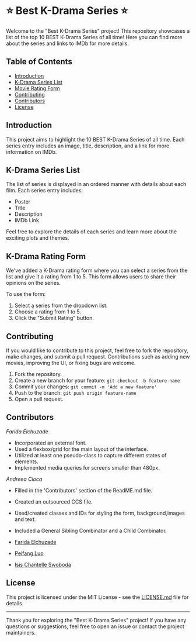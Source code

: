 # ⭐ Best K-Drama Series ⭐

Welcome to the "Best K-Drama Series" project! This repository showcases a list of the top 10 BEST K-Drama Series of all time! Here you can find more about the series and links to IMDb for more details.

## Table of Contents

- [Introduction](#introduction)
- [K-Drama Series List](#K-Drama-Series-List)
- [Movie Rating Form](#movie-rating-form)
- [Contributing](#contributing)
- [Contributors](#contributors)
- [License](#license)

## Introduction

This project aims to highlight the 10 BEST K-Drama Series of all time. Each series entry includes an image, title, description, and a link for more information on IMDb.

## K-Drama Series List

The list of series is displayed in an ordered manner with details about each film. Each series entry includes:
- Poster
- Title
- Description
- IMDb Link

Feel free to explore the details of each series and learn more about the exciting plots and themes.

## K-Drama Rating Form

We've added a K-Drama rating form where you can select a series from the list and give it a rating from 1 to 5. This form allows users to share their opinions on the series.

To use the form:
1. Select a series from the dropdown list.
2. Choose a rating from 1 to 5.
3. Click the "Submit Rating" button.

## Contributing

If you would like to contribute to this project, feel free to fork the repository, make changes, and submit a pull request. Contributions such as adding new movies, improving the UI, or fixing bugs are welcome.

1. Fork the repository.
2. Create a new branch for your feature: `git checkout -b feature-name`
3. Commit your changes: `git commit -m 'Add a new feature'`
4. Push to the branch: `git push origin feature-name`
5. Open a pull request.

## Contributors

_Farida Elchuzade_

- Incorporated an external font.
- Used a flexbox/grid for the main layout of the interface.
- Utilized at least one pseudo-class to capture different states of elements.
- Implemented media queries for screens smaller than 480px.

_Andreea Cioca_

- Filled in the 'Contributors' section of the ReadME.md file.
- Created an outsourced CCS file.
- Used/created classes and IDs for styling the form, background,images and text.
- Included a General Sibling Combinator and a Child Combinator.



- [Farida Elchuzade](https://www.linkedin.com/in/farida-elchuzade/)
- [Peifang Luo](https://www.linkedin.com/in/peifang-luo-dev/)
- [Isis Chantelle Swoboda](https://www.linkedin.com/in/isis-chantelle-swoboda/)

## License

This project is licensed under the MIT License - see the [LICENSE.md](LICENSE.md) file for details.

---

Thank you for exploring the "Best K-Drama Series" project! If you have any questions or suggestions, feel free to open an issue or contact the project maintainers.

